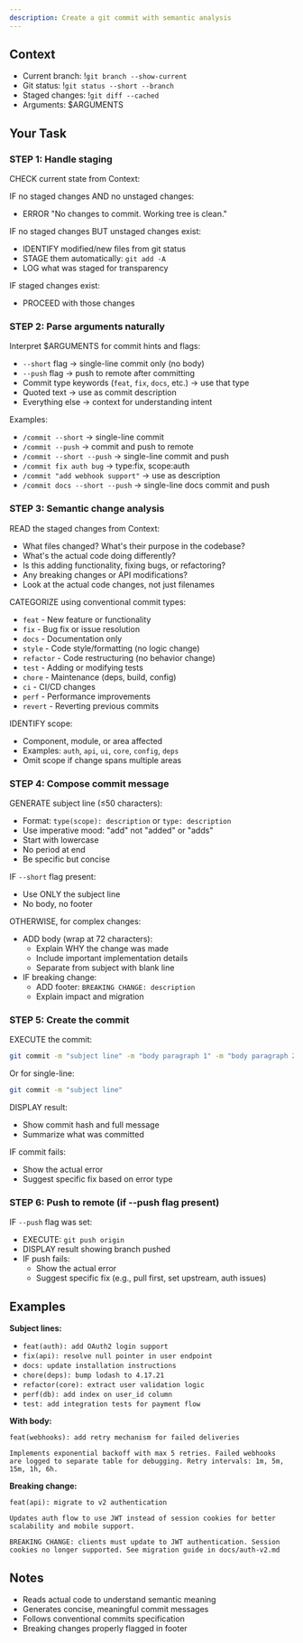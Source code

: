 ```yaml
---
description: Create a git commit with semantic analysis
---
```


## Context

- Current branch: !`git branch --show-current`
- Git status: !`git status --short --branch`
- Staged changes: !`git diff --cached`
- Arguments: $ARGUMENTS

## Your Task

### STEP 1: Handle staging

CHECK current state from Context:

IF no staged changes AND no unstaged changes:
- ERROR "No changes to commit. Working tree is clean."

IF no staged changes BUT unstaged changes exist:
- IDENTIFY modified/new files from git status
- STAGE them automatically: `git add -A`
- LOG what was staged for transparency

IF staged changes exist:
- PROCEED with those changes

### STEP 2: Parse arguments naturally

Interpret $ARGUMENTS for commit hints and flags:
- `--short` flag → single-line commit only (no body)
- `--push` flag → push to remote after committing
- Commit type keywords (`feat`, `fix`, `docs`, etc.) → use that type
- Quoted text → use as commit description
- Everything else → context for understanding intent

Examples:
- `/commit --short` → single-line commit
- `/commit --push` → commit and push to remote
- `/commit --short --push` → single-line commit and push
- `/commit fix auth bug` → type:fix, scope:auth
- `/commit "add webhook support"` → use as description
- `/commit docs --short --push` → single-line docs commit and push

### STEP 3: Semantic change analysis

READ the staged changes from Context:
- What files changed? What's their purpose in the codebase?
- What's the actual code doing differently?
- Is this adding functionality, fixing bugs, or refactoring?
- Any breaking changes or API modifications?
- Look at the actual code changes, not just filenames

CATEGORIZE using conventional commit types:
- `feat` - New feature or functionality
- `fix` - Bug fix or issue resolution
- `docs` - Documentation only
- `style` - Code style/formatting (no logic change)
- `refactor` - Code restructuring (no behavior change)
- `test` - Adding or modifying tests
- `chore` - Maintenance (deps, build, config)
- `ci` - CI/CD changes
- `perf` - Performance improvements
- `revert` - Reverting previous commits

IDENTIFY scope:
- Component, module, or area affected
- Examples: `auth`, `api`, `ui`, `core`, `config`, `deps`
- Omit scope if change spans multiple areas

### STEP 4: Compose commit message

GENERATE subject line (≤50 characters):
- Format: `type(scope): description` or `type: description`
- Use imperative mood: "add" not "added" or "adds"
- Start with lowercase
- No period at end
- Be specific but concise

IF `--short` flag present:
- Use ONLY the subject line
- No body, no footer

OTHERWISE, for complex changes:
- ADD body (wrap at 72 characters):
  - Explain WHY the change was made
  - Include important implementation details
  - Separate from subject with blank line
- IF breaking change:
  - ADD footer: `BREAKING CHANGE: description`
  - Explain impact and migration

### STEP 5: Create the commit

EXECUTE the commit:
```bash
git commit -m "subject line" -m "body paragraph 1" -m "body paragraph 2"
```
Or for single-line:
```bash
git commit -m "subject line"
```

DISPLAY result:
- Show commit hash and full message
- Summarize what was committed

IF commit fails:
- Show the actual error
- Suggest specific fix based on error type

### STEP 6: Push to remote (if --push flag present)

IF `--push` flag was set:
- EXECUTE: `git push origin`
- DISPLAY result showing branch pushed
- IF push fails:
  - Show the actual error
  - Suggest specific fix (e.g., pull first, set upstream, auth issues)

## Examples

**Subject lines:**
- `feat(auth): add OAuth2 login support`
- `fix(api): resolve null pointer in user endpoint`
- `docs: update installation instructions`
- `chore(deps): bump lodash to 4.17.21`
- `refactor(core): extract user validation logic`
- `perf(db): add index on user_id column`
- `test: add integration tests for payment flow`

**With body:**
```
feat(webhooks): add retry mechanism for failed deliveries

Implements exponential backoff with max 5 retries. Failed webhooks
are logged to separate table for debugging. Retry intervals: 1m, 5m,
15m, 1h, 6h.
```

**Breaking change:**
```
feat(api): migrate to v2 authentication

Updates auth flow to use JWT instead of session cookies for better
scalability and mobile support.

BREAKING CHANGE: clients must update to JWT authentication. Session
cookies no longer supported. See migration guide in docs/auth-v2.md
```

## Notes

- Reads actual code to understand semantic meaning
- Generates concise, meaningful commit messages
- Follows conventional commits specification
- Breaking changes properly flagged in footer
